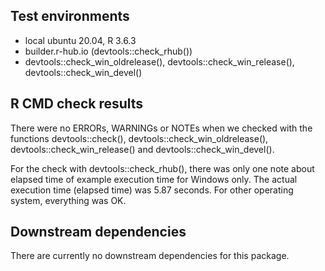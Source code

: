 
## Test environments

* local ubuntu 20.04, R 3.6.3
* builder.r-hub.io (devtools::check_rhub())
* devtools::check_win_oldrelease(), devtools::check_win_release(), devtools::check_win_devel()

## R CMD check results

There were no ERRORs, WARNINGs or NOTEs when we checked with the functions devtools::check(), devtools::check_win_oldrelease(), devtools::check_win_release() and devtools::check_win_devel().

For the check with devtools::check_rhub(), there was only one note about elapsed time of example execution time for Windows only. The actual execution time (elapsed time) was 5.87 seconds. For other operating system, everything was OK.

## Downstream dependencies

There are currently no downstream dependencies for this package.
